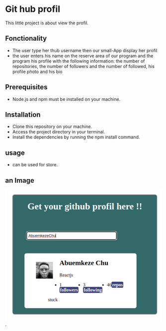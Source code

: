 # Git hub profil
This little project is about view the profil.
## Fonctionality
- The user type her thub username then our small-App display her profil
- the user enters his name on the reserve area of our program and the program his profile with the following information: the number of repositories, the number of followers and the number of followed, his profile photo and his bio
## Prerequisites
- Node.js and npm must be installed on your machine.

## Installation
- Clone this repository on your machine.
- Access the project directory in your terminal.
- Install the dependencies by running the npm install command.

## usage
- can be used for store.

## an Image
![alt text](./assets/images/Screenshot%20from%202023-09-25%2011-32-58.png).
